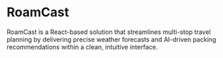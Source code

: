 # RoamCast
RoamCast is a React-based solution that streamlines multi-stop travel planning by delivering precise weather forecasts and AI-driven packing recommendations within a clean, intuitive interface.
